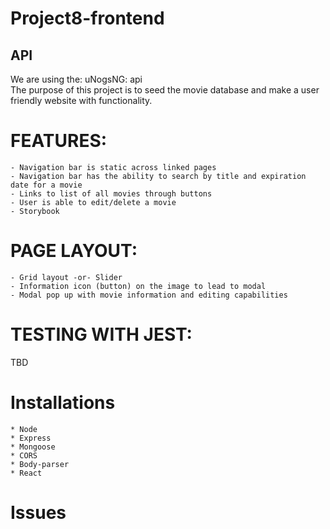 # Project8-frontend

## API

We are using the: uNogsNG: api  
The purpose of this project is to seed the movie database and make a user friendly website with functionality.

# FEATURES:

    - Navigation bar is static across linked pages
    - Navigation bar has the ability to search by title and expiration date for a movie
    - Links to list of all movies through buttons
    - User is able to edit/delete a movie
    - Storybook

# PAGE LAYOUT:

    - Grid layout -or- Slider
    - Information icon (button) on the image to lead to modal
    - Modal pop up with movie information and editing capabilities

# TESTING WITH JEST:

TBD

# Installations

    * Node
    * Express
    * Mongoose
    * CORS
    * Body-parser
    * React
   
    
# Issues
